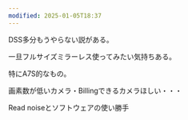 ```yaml
---
modified: 2025-01-05T18:37
---
```

DSS多分もうやらない説がある。

  
一旦フルサイズミラーレス使ってみたい気持ちある。  

特にA7S的なもの。

  

画素数が低いカメラ・Billingできるカメラほしい・・・

  

Read noiseとソフトウェアの使い勝手